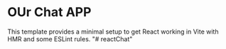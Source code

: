 # OUr Chat APP
This template provides a minimal setup to get React working in Vite with HMR and some ESLint rules.
"# reactChat" 
